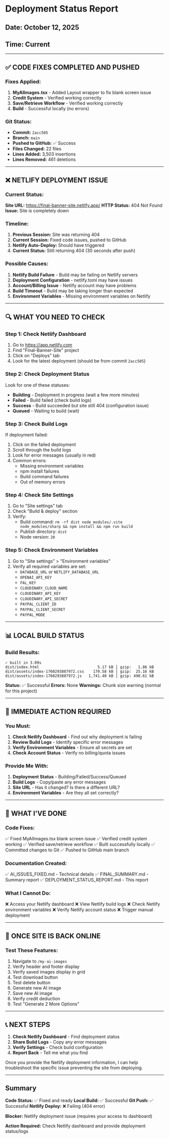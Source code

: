# Deployment Status Report

## Date: October 12, 2025
## Time: Current

---

## ✅ CODE FIXES COMPLETED AND PUSHED

### Fixes Applied:
1. **MyAIImages.tsx** - Added Layout wrapper to fix blank screen issue
2. **Credit System** - Verified working correctly
3. **Save/Retrieve Workflow** - Verified working correctly
4. **Build** - Successful locally (no errors)

### Git Status:
- **Commit:** `2acc505`
- **Branch:** `main`
- **Pushed to GitHub:** ✅ Success
- **Files Changed:** 22 files
- **Lines Added:** 3,503 insertions
- **Lines Removed:** 461 deletions

---

## ❌ NETLIFY DEPLOYMENT ISSUE

### Current Status:
**Site URL:** https://final-banner-site.netlify.app/
**HTTP Status:** 404 Not Found
**Issue:** Site is completely down

### Timeline:
1. **Previous Session:** Site was returning 404
2. **Current Session:** Fixed code issues, pushed to GitHub
3. **Netlify Auto-Deploy:** Should have triggered
4. **Current Status:** Still returning 404 (30 seconds after push)

### Possible Causes:
1. **Netlify Build Failure** - Build may be failing on Netlify servers
2. **Deployment Configuration** - netlify.toml may have issues
3. **Account/Billing Issue** - Netlify account may have problems
4. **Build Timeout** - Build may be taking longer than expected
5. **Environment Variables** - Missing environment variables on Netlify

---

## 🔍 WHAT YOU NEED TO CHECK

### Step 1: Check Netlify Dashboard
1. Go to https://app.netlify.com
2. Find "Final-Banner-Site" project
3. Click on "Deploys" tab
4. Look for the latest deployment (should be from commit `2acc505`)

### Step 2: Check Deployment Status
Look for one of these statuses:
- **Building** - Deployment in progress (wait a few more minutes)
- **Failed** - Build failed (check build logs)
- **Success** - Build succeeded but site still 404 (configuration issue)
- **Queued** - Waiting to build (wait)

### Step 3: Check Build Logs
If deployment failed:
1. Click on the failed deployment
2. Scroll through the build logs
3. Look for error messages (usually in red)
4. Common errors:
   - Missing environment variables
   - npm install failures
   - Build command failures
   - Out of memory errors

### Step 4: Check Site Settings
1. Go to "Site settings" tab
2. Check "Build & deploy" section
3. Verify:
   - Build command: `rm -rf dist node_modules/.vite node_modules/sharp && npm install && npm run build`
   - Publish directory: `dist`
   - Node version: `20`

### Step 5: Check Environment Variables
1. Go to "Site settings" > "Environment variables"
2. Verify all required variables are set:
   - `DATABASE_URL` or `NETLIFY_DATABASE_URL`
   - `OPENAI_API_KEY`
   - `FAL_KEY`
   - `CLOUDINARY_CLOUD_NAME`
   - `CLOUDINARY_API_KEY`
   - `CLOUDINARY_API_SECRET`
   - `PAYPAL_CLIENT_ID`
   - `PAYPAL_CLIENT_SECRET`
   - `PAYPAL_MODE`

---

## 📊 LOCAL BUILD STATUS

### Build Results:
```
✓ built in 3.09s
dist/index.html                          5.17 kB │ gzip:   1.86 kB
dist/assets/index-1760293887972.css    170.58 kB │ gzip:  25.16 kB
dist/assets/index-1760293887972.js   1,741.40 kB │ gzip: 498.61 kB
```

**Status:** ✅ Successful
**Errors:** None
**Warnings:** Chunk size warning (normal for this project)

---

## 🎯 IMMEDIATE ACTION REQUIRED

### You Must:
1. **Check Netlify Dashboard** - Find out why deployment is failing
2. **Review Build Logs** - Identify specific error messages
3. **Verify Environment Variables** - Ensure all secrets are set
4. **Check Account Status** - Verify no billing/quota issues

### Provide Me With:
1. **Deployment Status** - Building/Failed/Success/Queued
2. **Build Logs** - Copy/paste any error messages
3. **Site URL** - Has it changed? Is there a different URL?
4. **Environment Variables** - Are they all set correctly?

---

## 📝 WHAT I'VE DONE

### Code Fixes:
✅ Fixed MyAIImages.tsx blank screen issue
✅ Verified credit system working
✅ Verified save/retrieve workflow
✅ Built successfully locally
✅ Committed changes to Git
✅ Pushed to GitHub main branch

### Documentation Created:
✅ AI_ISSUES_FIXED.md - Technical details
✅ FINAL_SUMMARY.md - Summary report
✅ DEPLOYMENT_STATUS_REPORT.md - This report

### What I Cannot Do:
❌ Access your Netlify dashboard
❌ View Netlify build logs
❌ Check Netlify environment variables
❌ Verify Netlify account status
❌ Trigger manual deployment

---

## 🚀 ONCE SITE IS BACK ONLINE

### Test These Features:
1. Navigate to `/my-ai-images`
2. Verify header and footer display
3. Verify saved images display in grid
4. Test download button
5. Test delete button
6. Generate new AI image
7. Save new AI image
8. Verify credit deduction
9. Test "Generate 2 More Options"

---

## 📞 NEXT STEPS

1. **Check Netlify Dashboard** - Find deployment status
2. **Share Build Logs** - Copy any error messages
3. **Verify Settings** - Check build configuration
4. **Report Back** - Tell me what you find

Once you provide the Netlify deployment information, I can help troubleshoot the specific issue preventing the site from deploying.

---

## Summary

**Code Status:** ✅ Fixed and ready
**Local Build:** ✅ Successful
**Git Push:** ✅ Successful
**Netlify Deploy:** ❌ Failing (404 error)

**Blocker:** Netlify deployment issue (requires your access to dashboard)

**Action Required:** Check Netlify dashboard and provide deployment status/logs

